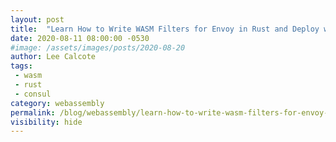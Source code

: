 ```yaml
---
layout: post
title:  "Learn How to Write WASM Filters for Envoy in Rust and Deploy with Consul"
date: 2020-08-11 08:00:00 -0530
#image: /assets/images/posts/2020-08-20
author: Lee Calcote
tags:
 - wasm
 - rust
 - consul
category: webassembly
permalink: /blog/webassembly/learn-how-to-write-wasm-filters-for-envoy-in-rust-and-deploy-with-consul
visibility: hide
---
```

